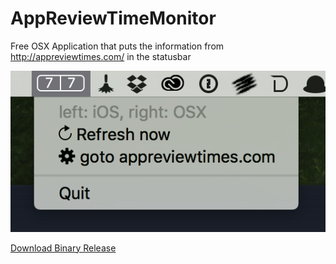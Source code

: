 # AppReviewTimeMonitor
Free OSX Application that puts the information from http://appreviewtimes.com/ in the statusbar

![alt text](images/screenshot.png "Application running in the status bar")

[Download Binary Release](https://github.com/kasimir-technology/AppReviewTimeMonitor/releases/download/1.0.2/AppReviewTimeMonitor.zip)
